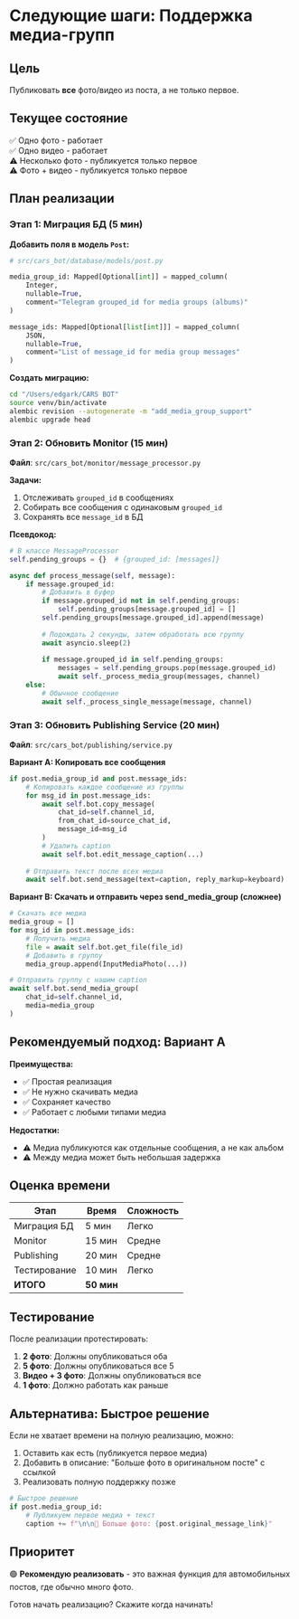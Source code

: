 # Следующие шаги: Поддержка медиа-групп

## Цель
Публиковать **все** фото/видео из поста, а не только первое.

## Текущее состояние
✅ Одно фото - работает  
✅ Одно видео - работает  
⚠️ Несколько фото - публикуется только первое  
⚠️ Фото + видео - публикуется только первое  

## План реализации

### Этап 1: Миграция БД (5 мин)

**Добавить поля в модель `Post`:**

```python
# src/cars_bot/database/models/post.py

media_group_id: Mapped[Optional[int]] = mapped_column(
    Integer,
    nullable=True,
    comment="Telegram grouped_id for media groups (albums)"
)

message_ids: Mapped[Optional[list[int]]] = mapped_column(
    JSON,
    nullable=True,
    comment="List of message_id for media group messages"
)
```

**Создать миграцию:**
```bash
cd "/Users/edgark/CARS BOT"
source venv/bin/activate
alembic revision --autogenerate -m "add_media_group_support"
alembic upgrade head
```

### Этап 2: Обновить Monitor (15 мин)

**Файл**: `src/cars_bot/monitor/message_processor.py`

**Задачи:**
1. Отслеживать `grouped_id` в сообщениях
2. Собирать все сообщения с одинаковым `grouped_id`
3. Сохранять все `message_id` в БД

**Псевдокод:**
```python
# В классе MessageProcessor
self.pending_groups = {}  # {grouped_id: [messages]}

async def process_message(self, message):
    if message.grouped_id:
        # Добавить в буфер
        if message.grouped_id not in self.pending_groups:
            self.pending_groups[message.grouped_id] = []
        self.pending_groups[message.grouped_id].append(message)
        
        # Подождать 2 секунды, затем обработать всю группу
        await asyncio.sleep(2)
        
        if message.grouped_id in self.pending_groups:
            messages = self.pending_groups.pop(message.grouped_id)
            await self._process_media_group(messages, channel)
    else:
        # Обычное сообщение
        await self._process_single_message(message, channel)
```

### Этап 3: Обновить Publishing Service (20 мин)

**Файл**: `src/cars_bot/publishing/service.py`

**Вариант A: Копировать все сообщения**
```python
if post.media_group_id and post.message_ids:
    # Копировать каждое сообщение из группы
    for msg_id in post.message_ids:
        await self.bot.copy_message(
            chat_id=self.channel_id,
            from_chat_id=source_chat_id,
            message_id=msg_id
        )
        # Удалить caption
        await self.bot.edit_message_caption(...)
    
    # Отправить текст после всех медиа
    await self.bot.send_message(text=caption, reply_markup=keyboard)
```

**Вариант B: Скачать и отправить через send_media_group (сложнее)**
```python
# Скачать все медиа
media_group = []
for msg_id in post.message_ids:
    # Получить медиа
    file = await self.bot.get_file(file_id)
    # Добавить в группу
    media_group.append(InputMediaPhoto(...))

# Отправить группу с нашим caption
await self.bot.send_media_group(
    chat_id=self.channel_id,
    media=media_group
)
```

## Рекомендуемый подход: Вариант A

**Преимущества:**
- ✅ Простая реализация
- ✅ Не нужно скачивать медиа
- ✅ Сохраняет качество
- ✅ Работает с любыми типами медиа

**Недостатки:**
- ⚠️ Медиа публикуются как отдельные сообщения, а не как альбом
- ⚠️ Между медиа может быть небольшая задержка

## Оценка времени

| Этап | Время | Сложность |
|------|-------|-----------|
| Миграция БД | 5 мин | Легко |
| Monitor | 15 мин | Средне |
| Publishing | 20 мин | Средне |
| Тестирование | 10 мин | Легко |
| **ИТОГО** | **50 мин** | |

## Тестирование

После реализации протестировать:

1. **2 фото**: Должны опубликоваться оба
2. **5 фото**: Должны опубликоваться все 5
3. **Видео + 3 фото**: Должны опубликоваться все
4. **1 фото**: Должно работать как раньше

## Альтернатива: Быстрое решение

Если не хватает времени на полную реализацию, можно:

1. Оставить как есть (публикуется первое медиа)
2. Добавить в описание: "Больше фото в оригинальном посте" с ссылкой
3. Реализовать полную поддержку позже

```python
# Быстрое решение
if post.media_group_id:
    # Публикуем первое медиа + текст
    caption += f"\n\n📸 Больше фото: {post.original_message_link}"
```

## Приоритет

🟢 **Рекомендую реализовать** - это важная функция для автомобильных постов, где обычно много фото.

Готов начать реализацию? Скажите когда начинать!

